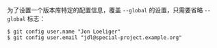 为了设置一个版本库特定的配置信息，覆盖 `--global` 的设置，只需要省略 `--global` 标志：

```shell
$ git config user.name "Jon Loeliger"
$ git config user.email "jdl@special-project.example.org"
```

